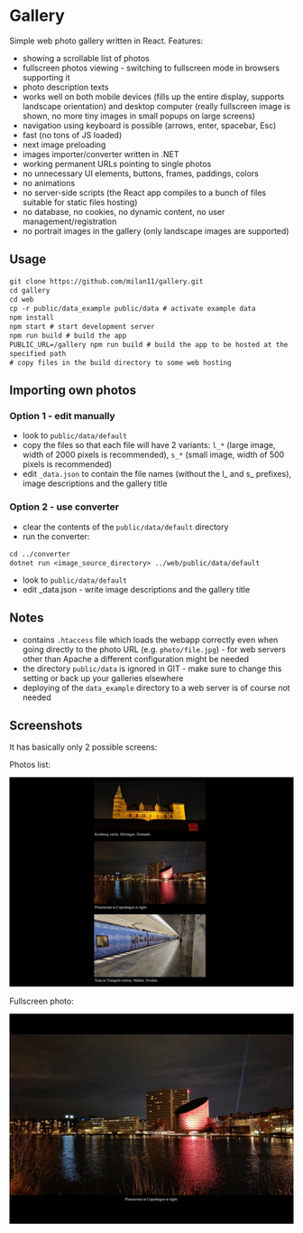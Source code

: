 # Gallery

Simple web photo gallery written in React. Features:

- showing a scrollable list of photos
- fullscreen photos viewing - switching to fullscreen mode in browsers supporting it
- photo description texts
- works well on both mobile devices (fills up the entire display, supports landscape orientation) and desktop computer (really fullscreen image is shown, no more tiny images in small popups on large screens)
- navigation using keyboard is possible (arrows, enter, spacebar, Esc)
- fast (no tons of JS loaded)
- next image preloading
- images importer/converter written in .NET
- working permanent URLs pointing to single photos
- no unnecessary UI elements, buttons, frames, paddings, colors
- no animations
- no server-side scripts (the React app compiles to a bunch of files suitable for static files hosting)
- no database, no cookies, no dynamic content, no user management/registration
- no portrait images in the gallery (only landscape images are supported)

## Usage

```
git clone https://github.com/milan11/gallery.git
cd gallery
cd web
cp -r public/data_example public/data # activate example data
npm install
npm start # start development server
npm run build # build the app
PUBLIC_URL=/gallery npm run build # build the app to be hosted at the specified path
# copy files in the build directory to some web hosting
```

## Importing own photos

### Option 1 - edit manually

- look to `public/data/default`
- copy the files so that each file will have 2 variants: `l_*` (large image, width of 2000 pixels is recommended), `s_*` (small image, width of 500 pixels is recommended)
- edit `_data.json` to contain the file names (without the l\_ and s\_ prefixes), image descriptions and the gallery title

### Option 2 - use converter

- clear the contents of the `public/data/default` directory
- run the converter:

```
cd ../converter
dotnet run <image_source_directory> ../web/public/data/default
```

- look to `public/data/default`
- edit \_data.json - write image descriptions and the gallery title

## Notes

- contains `.htaccess` file which loads the webapp correctly even when going directly to the photo URL (e.g. `photo/file.jpg`) - for web servers other than Apache a different configuration might be needed
- the directory `public/data` is ignored in GIT - make sure to change this setting or back up your galleries elsewhere
- deploying of the `data_example` directory to a web server is of course not needed

## Screenshots

It has basically only 2 possible screens:

Photos list:

![Photos list](./list.png)

Fullscreen photo:

![Fullscreen photo](./full.png)
